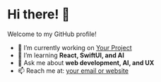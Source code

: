 # Hi there! 👋
Welcome to my GitHub profile!

- 🔭 I’m currently working on [Your Project](#)
- 🌱 I’m learning **React, SwiftUI, and AI**
- 💬 Ask me about **web development, AI, and UX**
- 📫 Reach me at: [your email or website](#)
